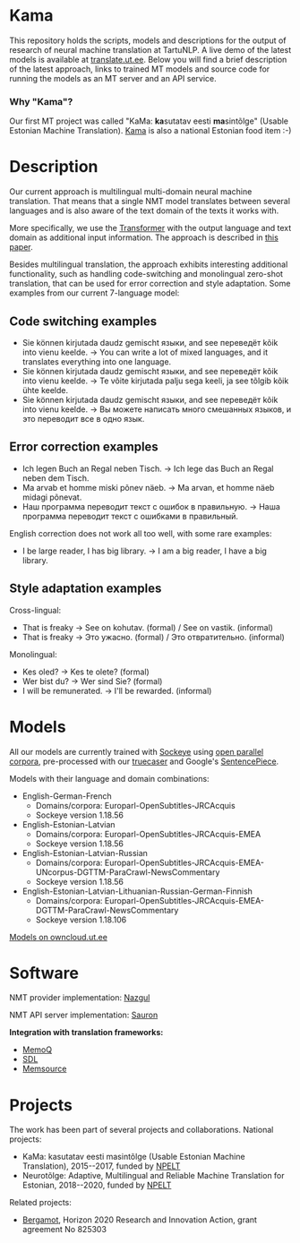 # Kama

This repository holds the scripts, models and descriptions for the output of research of neural machine translation at TartuNLP. A live demo of the latest models is available at [translate.ut.ee](https://translate.ut.ee). Below you will find a brief description of the latest approach, links to trained MT models and source code for running the models as an MT server and an API service.

### Why "Kama"?
Our first MT project was called "KaMa: **ka**sutatav eesti **ma**sintõlge" (Usable Estonian Machine Translation). [Kama](https://en.wikipedia.org/wiki/Kama_(food)) is also a national Estonian food item :-)

# Description

Our current approach is multilingual multi-domain neural machine translation. That means that a single NMT model translates between several languages and is also aware of the text domain of the texts it works with.

More specifically, we use the [Transformer](https://papers.nips.cc/paper/7181-attention-is-all-you-need.pdf) with the output language and text domain as additional input information. The approach is described in [this paper](https://www.aclweb.org/anthology/W19-5342.pdf).

Besides multilingual translation, the approach exhibits interesting additional functionality, such as handling code-switching and monolingual zero-shot translation, that can be used for error correction and style adaptation. Some examples from our current 7-language model:

## Code switching examples

* Sie können kirjutada daudz gemischt языки, and see переведёт kõik into vienu keelde. -> You can write a lot of mixed languages, and it translates everything into one language.
* Sie können kirjutada daudz gemischt языки, and see переведёт kõik into vienu keelde. -> Te võite kirjutada palju sega keeli, ja see tõlgib kõik ühte keelde.
* Sie können kirjutada daudz gemischt языки, and see переведёт kõik into vienu keelde. -> Вы можете написать много смешанных языков, и это переводит все в одно язык.

## Error correction examples

* Ich legen Buch an Regal neben Tisch. -> Ich lege das Buch an Regal neben dem Tisch.
* Ma arvab et homme miski põnev näeb. -> Ma arvan, et homme näeb midagi põnevat.
* Наш программа переводит текст с ошибок в правильную. -> Наша программа переводит текст с ошибками в правильный.

English correction does not work all too well, with some rare examples:
* I be large reader, I has big library. -> I am a big reader, I have a big library.

## Style adaptation examples

Cross-lingual:
* That is freaky -> See on kohutav. (formal) / See on vastik. (informal)
* That is freaky -> Это ужасно. (formal) / Это отвратительно. (informal)

Monolingual:
* Kes oled? -> Kes te olete? (formal)
* Wer bist du? -> Wer sind Sie? (formal)
* I will be remunerated. -> I'll be rewarded. (informal)

# Models

All our models are currently trained with [Sockeye](https://github.com/awslabs/sockeye) using [open parallel corpora](http://opus.nlpl.eu/), pre-processed with our [truecaser](https://github.com/tartunlp/truecaser) and Google's [SentencePiece](https://github.com/google/sentencepiece).

Models with their language and domain combinations:

* English-German-French
  * Domains/corpora: Europarl-OpenSubtitles-JRCAcquis
  * Sockeye version 1.18.56
* English-Estonian-Latvian
  * Domains/corpora: Europarl-OpenSubtitles-JRCAcquis-EMEA
  * Sockeye version 1.18.56
* English-Estonian-Latvian-Russian
  * Domains/corpora: Europarl-OpenSubtitles-JRCAcquis-EMEA-UNcorpus-DGTTM-ParaCrawl-NewsCommentary
  * Sockeye version 1.18.56
* English-Estonian-Latvian-Lithuanian-Russian-German-Finnish
  * Domains/corpora: Europarl-OpenSubtitles-JRCAcquis-EMEA-DGTTM-ParaCrawl-NewsCommentary
  * Sockeye version 1.18.106

[Models on owncloud.ut.ee](https://owncloud.ut.ee/owncloud/index.php/s/sq9FebWmBNe9JGZ)

# Software

NMT provider implementation: [Nazgul](https://github.com/TartuNLP/nazgul)

NMT API server implementation: [Sauron](https://github.com/TartuNLP/sauron)

**Integration with translation frameworks:**
* [MemoQ](https://github.com/TartuNLP/MemoQ-Neurotolge-Plugin)
* [SDL](https://github.com/TartuNLP/SDL-Neurotolge-Plugin)
* [Memsource](https://github.com/TartuNLP/Memsource-Neurotolge-Integration)

# Projects

The work has been part of several projects and collaborations. National projects:
* KaMa: kasutatav eesti masintõlge (Usable Estonian Machine Translation), 2015--2017, funded by [NPELT](http://keeletehnoloogia.ee)
* Neurotõlge: Adaptive, Multilingual and Reliable Machine Translation for Estonian, 2018--2020, funded by [NPELT](http://keeletehnoloogia.ee)

Related projects:
* [Bergamot](https://browser.mt/), Horizon 2020 Research and Innovation Action, grant agreement No 825303
